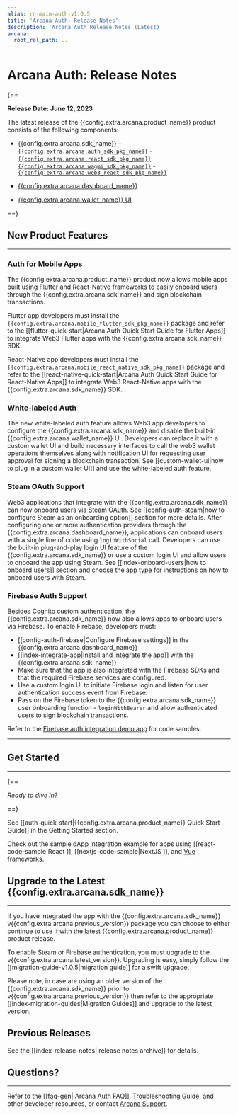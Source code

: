 ```yaml
---
alias: rn-main-auth-v1.0.5
title: 'Arcana Auth: Release Notes'
description: 'Arcana Auth Release Notes (Latest)'
arcana:
  root_rel_path: ..
---
```


# Arcana Auth: Release Notes

{==

**Release Date: June 12, 2023**  

The latest release of the {{config.extra.arcana.product_name}} product consists of the following components:

* {{config.extra.arcana.sdk_name}}
      - [`{{config.extra.arcana.auth_sdk_pkg_name}}`](https://www.npmjs.com/package/@arcana/auth) 
      - [`{{config.extra.arcana.react_sdk_pkg_name}}`](https://www.npmjs.com/package/@arcana/auth-react)
      - [`{{config.extra.arcana.wagmi_sdk_pkg_name}}`](https://www.npmjs.com/package/@arcana/auth-wagmi) 
      - [`{{config.extra.arcana.web3_react_sdk_pkg_name}}`](https://www.npmjs.com/package/@arcana/auth-web3-react)
      
* [{{config.extra.arcana.dashboard_name}}](https://dashboard.arcana.network/)

* [{{config.extra.arcana.wallet_name}} UI](https://github.com/arcana-network/wallet-ui)

==}

## New Product Features

---

### Auth for Mobile Apps

The {{config.extra.arcana.product_name}} product now allows mobile apps built using Flutter and React-Native frameworks to easily onboard users through the {{config.extra.arcana.sdk_name}} and sign blockchain transactions. 

Flutter app developers must install the `{{config.extra.arcana.mobile_flutter_sdk_pkg_name}}` package and refer to the [[flutter-quick-start|Arcana Auth Quick Start Guide for Flutter Apps]] to integrate Web3 Flutter apps with the {{config.extra.arcana.sdk_name}} SDK.

React-Native app developers must install the `{{config.extra.arcana.mobile_react_native_sdk_pkg_name}}` package and refer to the [[react-native-quick-start|Arcana Auth Quick Start Guide for React-Native Apps]] to integrate Web3 React-Native apps with the {{config.extra.arcana.sdk_name}} SDK.

### White-labeled Auth 

The new white-labeled auth feature allows Web3 app developers to configure the {{config.extra.arcana.sdk_name}} and disable the built-in {{config.extra.arcana.wallet_name}} UI. Developers can replace it with a custom wallet UI and build necessary interfaces to call the web3 wallet operations themselves along with notification UI for requesting user approval for signing a blockchain transaction. See [[custom-wallet-ui|how to plug in a custom wallet UI]] and use the white-labeled auth feature. 

### Steam OAuth Support

Web3 applications that integrate with the {{config.extra.arcana.sdk_name}} can now onboard users via [Steam OAuth](https://partner.steamgames.com/doc/webapi_overview/oauth). See [[config-auth-steam|how to configure Steam as an onboarding option]] section for more details. After configuring one or more authentication providers through the {{config.extra.arcana.dashboard_name}}, applications can onboard users with a single line of code using `loginWithSocial` call. Developers can use the built-in plug-and-play login UI feature of the {{config.extra.arcana.sdk_name}} or use a custom login UI and allow users to onboard the app using Steam. See [[index-onboard-users|how to onboard users]] section and choose the app type for instructions on how to onboard users with Steam.

### Firebase Auth Support

Besides Cognito custom authentication, the {{config.extra.arcana.sdk_name}} now also allows apps to onboard users via Firebase. To enable Firebase, developers must:

* [[config-auth-firebase|Configure Firebase settings]] in the {{config.extra.arcana.dashboard_name}}
* [[index-integrate-app|Install and integrate the app]] with the {{config.extra.arcana.sdk_name}}
* Make sure that the app is also integrated with the Firebase SDKs and that the required Firebase services are configured. 
* Use a custom login UI to initiate Firebase login and listen for user authentication success event from Firebase.
* Pass on the Firebase token to the {{config.extra.arcana.sdk_name}} user onboarding function - `loginWithBearer` and allow authenticated users to sign blockchain transactions.

Refer to the [Firebase auth integration demo app](https://github.com/arcana-network/auth-firebase-test) for code samples.

---

## Get Started

---

{==

*Ready to dive in?* 

==}

See [[auth-quick-start|{{config.extra.arcana.product_name}} Quick Start Guide]] in the Getting Started section. 

Check out the sample dApp integration example for apps using [[react-code-sample|React ]], [[nextjs-code-sample|NextJS ]], and [Vue](https://github.com/arcana-network/basic-storage-wallet-integration) frameworks.

## Upgrade to the Latest {{config.extra.arcana.sdk_name}} 

---

If you have integrated the app with the {{config.extra.arcana.sdk_name}} v{{config.extra.arcana.previous_version}} package you can choose to either continue to use it with the latest {{config.extra.arcana.product_name}} product release.

To enable Steam or Firebase authentication, you must upgrade to the v{{config.extra.arcana.latest_version}}. Upgrading is easy, simply follow the [[migration-guide-v1.0.5|migration guide]] for a swift upgrade.

Please note, in case are using an older version of the {{config.extra.arcana.sdk_name}} prior to v{{config.extra.arcana.previous_version}} then refer to the appropriate [[index-migration-guides|Migration Guides]] and upgrade to the latest version.

## Previous Releases

See the [[index-release-notes| release notes archive]] for details.

## Questions? 

---

Refer to the [[faq-gen| Arcana Auth FAQ]], [Troubleshooting Guide]({{page.meta.arcana.root_rel_path}}/troubleshooting.md), and other developer resources, or contact [Arcana Support]({{page.meta.arcana.root_rel_path}}/support.md).

